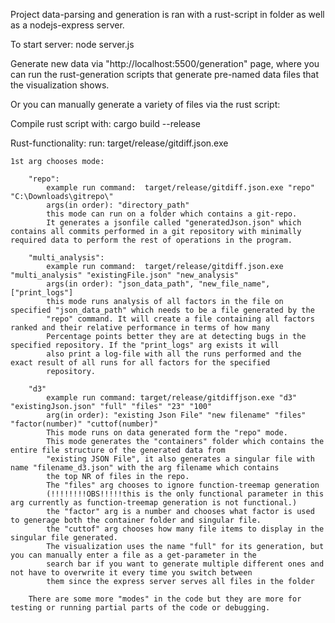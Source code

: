 Project data-parsing and generation is ran with a rust-script in folder as well as a nodejs-express server.

To start server: node server.js

Generate new data via "http://localhost:5500/generation" page, where you can run the rust-generation scripts that generate pre-named data files that the visualization shows.

Or you can manually generate a variety of files via the rust script:

Compile rust script with: cargo build --release

Rust-functionality:
run: target/release/gitdiff.json.exe

    1st arg chooses mode:

        "repo":
            example run command:  target/release/gitdiff.json.exe "repo" "C:\Downloads\gitrepo\"
            args(in order): "directory_path"
            this mode can run on a folder which contains a git-repo.
            It generates a jsonfile called "generatedJson.json" which contains all commits performed in a git repository with minimally required data to perform the rest of operations in the program.

        "multi_analysis":
            example run command:  target/release/gitdiff.json.exe "multi_analysis" "existingFile.json" "new_analysis"
            args(in order): "json_data_path", "new_file_name", ["print_logs"]
            this mode runs analysis of all factors in the file on specified "json_data_path" which needs to be a file generated by the
            "repo" command. It will create a file containing all factors ranked and their relative performance in terms of how many
            Percentage points better they are at detecting bugs in the specified repository. If the "print_logs" arg exists it will
            also print a log-file with all the runs performed and the exact result of all runs for all factors for the specified
            repository.

        "d3"
            example run command: target/release/gitdiffjson.exe "d3" "existingJson.json" "full" "files" "23" "100"
            arg(in order): "existing Json File" "new filename" "files" "factor(number)" "cuttof(number)"
            This mode runs on data generated form the "repo" mode.
            This mode generates the "containers" folder which contains the entire file structure of the generated data from
            "existing JSON File", it also generates a singular file with name "filename_d3.json" with the arg filename which contains
            the top NR of files in the repo.
            The "files" arg chooses to ignore function-treemap generation
            (!!!!!!!!OBS!!!!!this is the only functional parameter in this arg currently as function-treemap generation is not functional.)
            the "factor" arg is a number and chooses what factor is used to generage both the container folder and singular file.
            the "cuttof" arg chooses how many file items to display in the singular file generated.
            The visualization uses the name "full" for its generation, but you can manually enter a file as a get-parameter in the
            search bar if you want to generate multiple different ones and not have to overwrite it every time you switch between
            them since the express server serves all files in the folder

        There are some more "modes" in the code but they are more for testing or running partial parts of the code or debugging.
